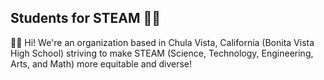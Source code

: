 ## Students for STEAM 🧬🧪

🙋‍♀️ Hi! We're an organization based in Chula Vista, California (Bonita Vista High School) striving to make STEAM (Science, Technology, Engineering, Arts, and Math) more equitable and diverse! 
